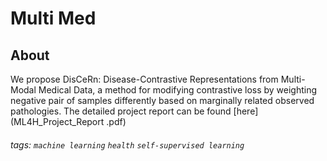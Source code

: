Multi Med
===

## About

We propose DisCeRn: Disease-Contrastive Representations from Multi-Modal Medical Data, a method for modifying contrastive loss by weighting negative pair of samples differently based on marginally related observed pathologies. The detailed project report can be found [here](ML4H_Project_Report .pdf)



###### tags: `machine learning` `health` `self-supervised learning` 
